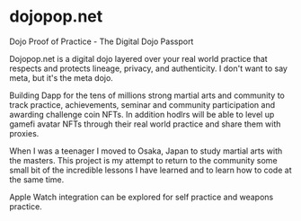 # dojopop.net
Dojo Proof of Practice - The Digital Dojo Passport

Dojopop.net is a digital dojo layered over your real world practice that respects and protects lineage, privacy, and authenticity. I don't want to say meta, but it's the meta dojo.

Building Dapp for the tens of millions strong martial arts and community to track practice, achievements, seminar and community participation and awarding challenge coin NFTs. In addition hodlrs will be able to level up gamefi avatar NFTs through their real world practice and share them with proxies.

When I was a teenager I moved to Osaka, Japan to study martial arts with the masters. This project is my attempt to return to the community some small bit of the incredible lessons I have learned and to learn how to code at the same time. 

Apple Watch integration can be explored for self practice and weapons practice. 
